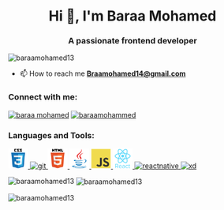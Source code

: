 <h1 align="center">Hi 👋, I'm Baraa Mohamed</h1>
<h3 align="center">A passionate frontend developer</h3>

<p align="left"> <img src="https://komarev.com/ghpvc/?username=baraamohamed13&label=Profile%20views&color=0e75b6&style=flat" alt="baraamohamed13" /> </p>

- 📫 How to reach me **Braamohamed14@gmail.com**

<h3 align="left">Connect with me:</h3>
<p align="left">
<a href="https://linkedin.com/in/baraa mohamed" target="blank"><img align="center" src="https://raw.githubusercontent.com/rahuldkjain/github-profile-readme-generator/master/src/images/icons/Social/linked-in-alt.svg" alt="baraa mohamed" height="30" width="40" /></a>
<a href="https://discord.gg/baraamohammed" target="blank"><img align="center" src="https://raw.githubusercontent.com/rahuldkjain/github-profile-readme-generator/master/src/images/icons/Social/discord.svg" alt="baraamohammed" height="30" width="40" /></a>
</p>

<h3 align="left">Languages and Tools:</h3>
<p align="left"> <a href="https://www.w3schools.com/css/" target="_blank" rel="noreferrer"> <img src="https://raw.githubusercontent.com/devicons/devicon/master/icons/css3/css3-original-wordmark.svg" alt="css3" width="40" height="40"/> </a> <a href="https://git-scm.com/" target="_blank" rel="noreferrer"> <img src="https://www.vectorlogo.zone/logos/git-scm/git-scm-icon.svg" alt="git" width="40" height="40"/> </a> <a href="https://www.w3.org/html/" target="_blank" rel="noreferrer"> <img src="https://raw.githubusercontent.com/devicons/devicon/master/icons/html5/html5-original-wordmark.svg" alt="html5" width="40" height="40"/> </a> <a href="https://www.java.com" target="_blank" rel="noreferrer"> <img src="https://raw.githubusercontent.com/devicons/devicon/master/icons/java/java-original.svg" alt="java" width="40" height="40"/> </a> <a href="https://developer.mozilla.org/en-US/docs/Web/JavaScript" target="_blank" rel="noreferrer"> <img src="https://raw.githubusercontent.com/devicons/devicon/master/icons/javascript/javascript-original.svg" alt="javascript" width="40" height="40"/> </a> <a href="https://reactjs.org/" target="_blank" rel="noreferrer"> <img src="https://raw.githubusercontent.com/devicons/devicon/master/icons/react/react-original-wordmark.svg" alt="react" width="40" height="40"/> </a> <a href="https://reactnative.dev/" target="_blank" rel="noreferrer"> <img src="https://reactnative.dev/img/header_logo.svg" alt="reactnative" width="40" height="40"/> </a> <a href="https://www.adobe.com/products/xd.html" target="_blank" rel="noreferrer"> <img src="https://cdn.worldvectorlogo.com/logos/adobe-xd.svg" alt="xd" width="40" height="40"/> </a> </p>

<p><img align="left" src="https://github-readme-stats.vercel.app/api/top-langs?username=baraamohamed13&show_icons=true&locale=en&layout=compact" alt="baraamohamed13" /></p>

<p>&nbsp;<img align="center" src="https://github-readme-stats.vercel.app/api?username=baraamohamed13&show_icons=true&locale=en" alt="baraamohamed13" /></p>

<p><img align="center" src="https://github-readme-streak-stats.herokuapp.com/?user=baraamohamed13&" alt="baraamohamed13" /></p>

